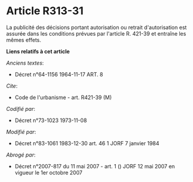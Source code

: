 # Article R313-31

La publicité des décisions portant autorisation ou retrait d'autorisation est assurée dans les conditions prévues par
l'article R. 421-39 et entraîne les mêmes effets.

**Liens relatifs à cet article**

_Anciens textes_:

  - Décret n°64-1156 1964-11-17 ART. 8

_Cite_:

  - Code de l'urbanisme - art. R421-39 (M)

_Codifié par_:

  - Décret n°73-1023 1973-11-08

_Modifié par_:

  - Décret n°83-1061 1983-12-30 art. 46 1 JORF 7 janvier 1984

_Abrogé par_:

  - Décret n°2007-817 du 11 mai 2007 - art. 1 () JORF 12 mai 2007 en vigueur le 1er octobre 2007
